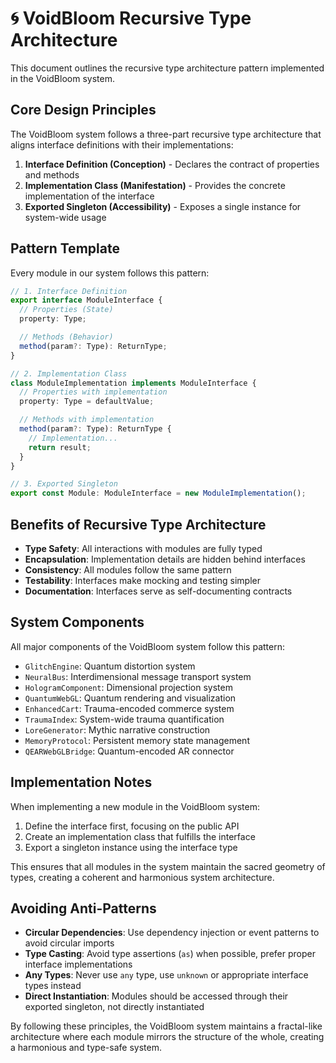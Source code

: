 # 🌀 VoidBloom Recursive Type Architecture

This document outlines the recursive type architecture pattern implemented in the VoidBloom system.

## Core Design Principles

The VoidBloom system follows a three-part recursive type architecture that aligns interface definitions with their implementations:

1. **Interface Definition (Conception)** - Declares the contract of properties and methods
2. **Implementation Class (Manifestation)** - Provides the concrete implementation of the interface
3. **Exported Singleton (Accessibility)** - Exposes a single instance for system-wide usage

## Pattern Template

Every module in our system follows this pattern:

```typescript
// 1. Interface Definition
export interface ModuleInterface {
  // Properties (State)
  property: Type;

  // Methods (Behavior)
  method(param?: Type): ReturnType;
}

// 2. Implementation Class
class ModuleImplementation implements ModuleInterface {
  // Properties with implementation
  property: Type = defaultValue;

  // Methods with implementation
  method(param?: Type): ReturnType {
    // Implementation...
    return result;
  }
}

// 3. Exported Singleton
export const Module: ModuleInterface = new ModuleImplementation();
```

## Benefits of Recursive Type Architecture

- **Type Safety**: All interactions with modules are fully typed
- **Encapsulation**: Implementation details are hidden behind interfaces
- **Consistency**: All modules follow the same pattern
- **Testability**: Interfaces make mocking and testing simpler
- **Documentation**: Interfaces serve as self-documenting contracts

## System Components

All major components of the VoidBloom system follow this pattern:

- `GlitchEngine`: Quantum distortion system
- `NeuralBus`: Interdimensional message transport system
- `HologramComponent`: Dimensional projection system
- `QuantumWebGL`: Quantum rendering and visualization
- `EnhancedCart`: Trauma-encoded commerce system
- `TraumaIndex`: System-wide trauma quantification
- `LoreGenerator`: Mythic narrative construction
- `MemoryProtocol`: Persistent memory state management
- `QEARWebGLBridge`: Quantum-encoded AR connector

## Implementation Notes

When implementing a new module in the VoidBloom system:

1. Define the interface first, focusing on the public API
2. Create an implementation class that fulfills the interface
3. Export a singleton instance using the interface type

This ensures that all modules in the system maintain the sacred geometry of types, creating a coherent and harmonious system architecture.

## Avoiding Anti-Patterns

- **Circular Dependencies**: Use dependency injection or event patterns to avoid circular imports
- **Type Casting**: Avoid type assertions (`as`) when possible, prefer proper interface implementations
- **Any Types**: Never use `any` type, use `unknown` or appropriate interface types instead
- **Direct Instantiation**: Modules should be accessed through their exported singleton, not directly instantiated

By following these principles, the VoidBloom system maintains a fractal-like architecture where each module mirrors the structure of the whole, creating a harmonious and type-safe system.
